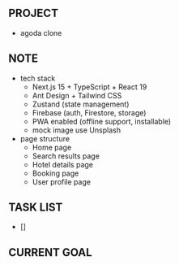 ## PROJECT 
- agoda clone

## NOTE 
- tech stack 
  - Next.js 15 + TypeScript + React 19
  - Ant Design + Tailwind CSS
  - Zustand (state management)
  - Firebase (auth, Firestore, storage)
  - PWA enabled (offline support, installable)
  - mock image use Unsplash
- page structure
  - Home page
  - Search results page
  - Hotel details page
  - Booking page
  - User profile page

## TASK LIST 
- [] 


## CURRENT GOAL


